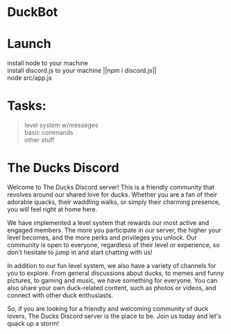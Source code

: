 # DuckBot



# Launch
install node to your machine<br />
install discord.js to your machine ||npm i discord.js||<br />
node src/app.js<br />

# Tasks:
> level system w/messeges<br />
> basic commands<br />
> other stuff<br />


# The Ducks Discord
Welcome to The Ducks Discord server! This is a friendly community that revolves around our shared love for ducks. Whether you are a fan of their adorable quacks, their waddling walks, or simply their charming presence, you will feel right at home here.<br />

We have implemented a level system that rewards our most active and engaged members. The more you participate in our server, the higher your level becomes, and the more perks and privileges you unlock. Our community is open to everyone, regardless of their level or experience, so don't hesitate to jump in and start chatting with us!<br />

In addition to our fun level system, we also have a variety of channels for you to explore. From general discussions about ducks, to memes and funny pictures, to gaming and music, we have something for everyone. You can also share your own duck-related content, such as photos or videos, and connect with other duck enthusiasts.<br />

So, if you are looking for a friendly and welcoming community of duck lovers, The Ducks Discord server is the place to be. Join us today and let's quack up a storm!
